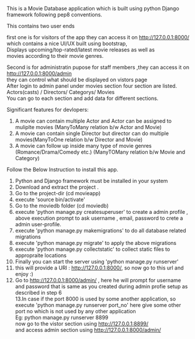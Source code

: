This is a Movie Database application which is built using python Django framework following pep8 conventions.  

This contains two user ends  

first one is for visitors of the app they can access it on http://127.0.0.1:8000/  
which contains a nice UI/UX built using bootstrap,  
Displays upcoming/top-rated/latest movie releases as well as  
movies according to their movie genres.  

Second is for administratin pupose for staff members ,they can access it on http://127.0.0.1:8000/admin  
they can control what should be displayed on vistors page  
After login to admin panel under movies section four section are listed.  
Actors(casts) / Directors/ Categorys/ Movies  
You can go to each section and add data for different sections.  

Significant features for devlopers:     
1. A movie can contain multiple Actor and Actor can be assigned to muliplte movies (ManyToMany relation b/w Actor and Movie)  
2. A movie can contain single Director but director can do multiple movies(ManyToOne relation b/w Director and Movie)    
3. A movie can follow up inside many type of movie genres (Romance/Drama/Comedy etc.) (ManyTOMany relation b/w Movie and Category)  


Follow the Below Instruction to install this app.  
1. Python and Django framework must be installed in your system  
2. Download and extract the project .  
3. Go to the project-dir (cd movieapp)  
4. execute 'source bin/activate'  
5. Go to the moviedb folder (cd moviedb)  
6. execute 'python manage.py createsuperuser' to create a admin profile , above execution prompt to ask username , email, password to crete a admin user-profile.  
7. execute 'python manage.py makemigrations' to do all database related migrations  
8. execute 'python manage.py migrate' to apply the above migrations  
9. execute 'python manage.py collectstatic' to collect static files to appropraite locations  
10. Finally you can start the server using 'python manage.py runserver'  
11. this will provide a URl : http://127.0.0.1:8000/,  so now go to this url and enjoy :)  
12. Go to http://127.0.0.1:8000/admin/ , here he will prompt for username and password that is same as you created during admin profie setup as described in step 6  
13.In case if the port 8000 is used by some another application, so execute 'python manage.py runserver port_no' here give some other port no which is not used by any other application  
Eg: python manage.py runserver 8899  
now go to the vistor section using http://127.0.0.1:8899/  
and access admin section using http://127.0.0.1:8000/admin/  
